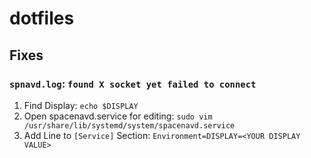 # dotfiles

## Fixes

### `spnavd.log`: `found X socket yet failed to connect`
1. Find Display: `echo $DISPLAY`
2. Open spacenavd.service for editing: `sudo vim /usr/share/lib/systemd/system/spacenavd.service`
3. Add Line to `[Service]` Section: `Environment=DISPLAY=<YOUR DISPLAY VALUE>`
